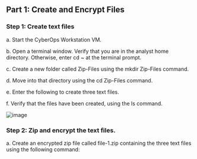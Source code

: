 ## Part 1: Create and Encrypt Files
### Step 1: Create text files
a. Start the CyberOps Workstation VM.

b. Open a terminal window. Verify that you are in the analyst home directory. Otherwise, enter cd ~ at the
terminal prompt.

c. Create a new folder called Zip-Files using the mkdir Zip-Files command.

d. Move into that directory using the cd Zip-Files command.

e. Enter the following to create three text files.

f. Verify that the files have been created, using the ls command.

![image](https://github.com/Akhilkj123/CyberOps/assets/65653010/c5bd00ee-14cf-4f2d-b194-b53d59ab1cab)

### Step 2: Zip and encrypt the text files.
a. Create an encrypted zip file called file-1.zip containing the three text files using the following command:


